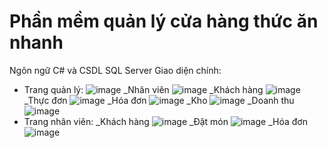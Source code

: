 # Phần mềm quản lý cửa hàng thức ăn nhanh
Ngôn ngữ C# và CSDL SQL Server
Giao diện chính:
- Trang quản lý: 
![image](https://user-images.githubusercontent.com/88521078/209420211-97836370-9340-45be-8c36-a5035c6dc7d2.png)
  _Nhân viên
![image](https://user-images.githubusercontent.com/88521078/209420217-c01646c3-84db-42f0-b271-c8c1a79e1f3a.png)
  _Khách hàng
![image](https://user-images.githubusercontent.com/88521078/209420219-6cf042e3-c5f4-42de-8a59-dcff45736cae.png)
  _Thực đơn
![image](https://user-images.githubusercontent.com/88521078/209420223-643d2589-20b8-4667-96be-62f656174e29.png)
  _Hóa đơn 
 ![image](https://user-images.githubusercontent.com/88521078/209420227-6a120d89-b31e-4297-9dac-cfcb6cc7280e.png)
  _Kho
 ![image](https://user-images.githubusercontent.com/88521078/209420228-1b6b2c84-e1d3-44f9-b406-777194a74b7f.png)
  _Doanh thu 
 ![image](https://user-images.githubusercontent.com/88521078/209420242-c4fed3da-d8bf-4aec-ab5f-84246aa17a51.png)
- Trang nhân viên:
  _Khách hàng
 ![image](https://user-images.githubusercontent.com/88521078/209420181-9931e3a0-64b5-48e9-9d1f-28daff9c4f99.png)
 _Đặt món
 ![image](https://user-images.githubusercontent.com/88521078/209420194-a40f29d7-9e88-46e4-a3f6-1a3b17982401.png)
 _Hóa đơn
 ![image](https://user-images.githubusercontent.com/88521078/209420200-1d3d0b96-7dc8-4997-baaa-453cbb693a45.png)

